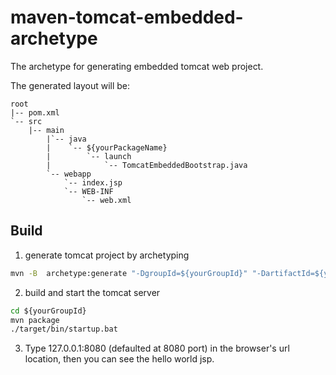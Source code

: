 # maven-tomcat-embedded-archetype
The archetype for generating embedded tomcat web project.


The generated layout will be: 

```
root
|-- pom.xml
`-- src
    |-- main
        |`-- java
        |    `-- ${yourPackageName}
        |        `-- launch
        |            `-- TomcatEmbeddedBootstrap.java
        `-- webapp
            `-- index.jsp
            `-- WEB-INF
                `-- web.xml
```

## Build

1. generate tomcat project by archetyping
```cmd
mvn -B  archetype:generate "-DgroupId=${yourGroupId}" "-DartifactId=${yourArtifact}" "-Dpackage=${yourPackageName}" "-DarchetypeGroupId=com.teampathy" "-DarchetypeArtifactId=tomcat-embedded-archetype" "-Dversion=1.2-SNAPSHOT"
```

2. build and start the tomcat server
```cmd
cd ${yourGroupId}
mvn package
./target/bin/startup.bat
```

3. Type 127.0.0.1:8080 (defaulted at 8080 port) in the browser's url location, then you can see the hello world jsp.

